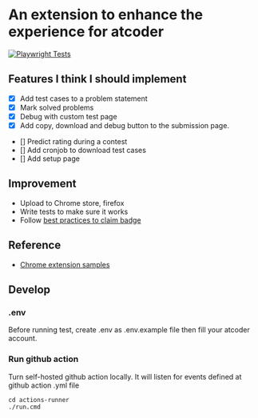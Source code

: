 # An extension to enhance the experience for atcoder

[![Playwright Tests](https://github.com/conlacda/useful-atcoder/actions/workflows/playwright.yml/badge.svg)](https://github.com/conlacda/useful-atcoder/actions/workflows/playwright.yml)

## Features I think I should implement
* [x] Add test cases to a problem statement
* [x] Mark solved problems
* [x] Debug with custom test page
* [x] Add copy, download and debug button to the submission page.
* [] Predict rating during a contest
* [] Add cronjob to download test cases
* [] Add setup page

## Improvement
* Upload to Chrome store, firefox
* Write tests to make sure it works
* Follow [best practices to claim badge](https://support.google.com/chrome_webstore/answer/1050673?hl=en&visit_id=638494791511429235-3837272215&p=cws_badges&rd=1#cws_badges&zippy=%2Cunderstand-chrome-web-store-badges)

## Reference
* [Chrome extension samples](https://github.com/GoogleChrome/chrome-extensions-samples/tree/main/api-samples/alarms)

## Develop
### .env
Before running test, create .env as .env.example file then fill your atcoder account.

### Run github action
Turn self-hosted github action locally. It will listen for events defined at github action .yml file
```shell
cd actions-runner
./run.cmd
```
